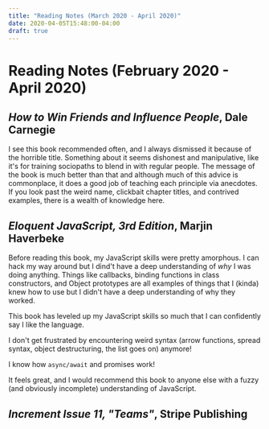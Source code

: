 ```yaml
---
title: "Reading Notes (March 2020 - April 2020)"
date: 2020-04-05T15:48:00-04:00
draft: true
---
```


# Reading Notes (February 2020 - April 2020)

## _How to Win Friends and Influence People_, Dale Carnegie

I see this book recommended often, and I always dismissed it because of the horrible title. Something about it seems dishonest and manipulative, like it's for training sociopaths to blend in with regular people. The message of the book is much better than that and although much of this advice is commonplace, it does a good job of teaching each principle via anecdotes. If you look past the weird name, clickbait chapter titles, and contrived examples, there is a wealth of knowledge here.

## _Eloquent JavaScript, 3rd Edition_, Marjin Haverbeke

Before reading this book, my JavaScript skills were pretty amorphous. I can hack my way around but I dind't have a deep understanding of _why_ I was doing anything. Things like callbacks, binding functions in class constructors, and Object prototypes are all examples of things that I (kinda) knew how to use but I didn't have a deep understanding of why they worked.

This book has leveled up my JavaScript skills so much that I can confidently say I like the language. 

I don't get frustrated by encountering weird syntax (arrow functions, spread syntax, object destructuring, the list goes on) anymore! 

I know how `async/await` and promises work! 

It feels great, and I would recommend this book to anyone else with a fuzzy (and obviously incomplete) understanding of JavaScript.

## _Increment Issue 11, "Teams"_, Stripe Publishing
